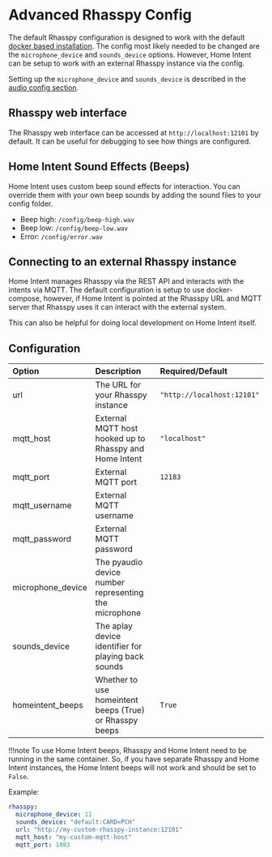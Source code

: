 # Advanced Rhasspy Config
The default Rhasspy configuration is designed to work with the default [docker based installation](/getting-started/installation/#installation). The config most likely needed to be changed are the `microphone_device` and `sounds_device` options. However, Home Intent can be setup to work with an external Rhasspy instance via the config.

Setting up the `microphone_device` and `sounds_device` is described in the [audio config section](/getting-started/installation/#audio-config).

## Rhasspy web interface
The Rhasspy web interface can be accessed at `http://localhost:12101` by default. It can be useful for debugging to see how things are configured.

## Home Intent Sound Effects (Beeps)
Home Intent uses custom beep sound effects for interaction. You can override them with your own beep sounds by adding the sound files to your config folder.

 * Beep high: `/config/beep-high.wav`
 * Beep low: `/config/beep-low.wav`
 * Error: `/config/error.wav`


## Connecting to an external Rhasspy instance
Home Intent manages Rhasspy via the REST API and interacts with the intents via MQTT. The default configuration is setup to use docker-compose, however, if Home Intent is pointed at the Rhasspy URL and MQTT server that Rhasspy uses it can interact with the external system.

This can also be helpful for doing local development on Home Intent itself.

## Configuration

| Option            | Description                                             | Required/Default           |
|:------------------|:--------------------------------------------------------|:---------------------------|
| url               | The URL for your Rhasspy instance                       | `"http://localhost:12101"` |
| mqtt_host         | External MQTT host hooked up to Rhasspy and Home Intent | `"localhost"`              |
| mqtt_port         | External MQTT port                                      | `12183`                    |
| mqtt_username     | External MQTT username                                  |                            |
| mqtt_password     | External MQTT password                                  |                            |
| microphone_device | The pyaudio device number representing the microphone   |                            |
| sounds_device     | The aplay device identifier for playing back sounds     |                            |
| homeintent_beeps  | Whether to use homeintent beeps (True) or Rhasspy beeps | `True`                     |

!!!note
    To use Home Intent beeps, Rhasspy and Home Intent need to be running in the same container.
    So, if you have separate Rhasspy and Home Intent instances, the Home Intent beeps will not work and should be set to `False`.

Example:
```yaml
rhasspy:
  microphone_device: 11
  sounds_device: "default:CARD=PCH"
  url: "http://my-custom-rhasspy-instance:12101"
  mqtt_host: "my-custom-mqtt-host"
  mqtt_port: 1883

```
